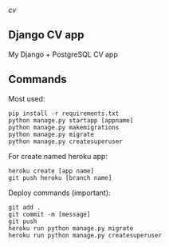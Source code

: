 *cv*
## Django CV app
My Django + PostgreSQL CV app

## Commands
Most used:
```shell
pip install -r requirements.txt
python manage.py startapp [appname]
python manage.py makemigrations
python manage.py migrate
python manage.py createsuperuser
```

For create named heroku app:
```shell
heroku create [app name]
git push heroku [branch name]
```

Deploy commands (important):
```shell
git add .
git commit -m [message]
git push
heroku run python manage.py migrate
heroku run python manage.py createsuperuser
```

